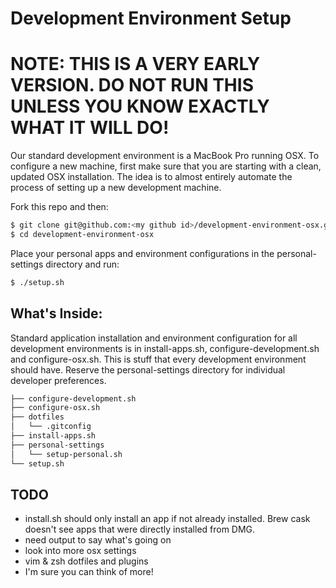 # Development Environment Setup

# NOTE: THIS IS A VERY EARLY VERSION. DO NOT RUN THIS UNLESS YOU KNOW EXACTLY WHAT IT WILL DO!

Our standard development environment is a MacBook Pro running OSX. To configure a new machine, first make sure that you are starting with a clean, updated OSX installation. The idea is to almost entirely automate the process of setting up a new development machine.

Fork this repo and then:

```bash
$ git clone git@github.com:<my github id>/development-environment-osx.git
$ cd development-environment-osx
```

Place your personal apps and environment configurations in the personal-settings directory and run:

```bash
$ ./setup.sh
```

## What's Inside:

Standard application installation and environment configuration for all development environments is in install-apps.sh, configure-development.sh and configure-osx.sh. This is stuff that every development environment should have. Reserve the personal-settings directory for individual developer preferences.

```bash
├── configure-development.sh
├── configure-osx.sh
├── dotfiles
│   └── .gitconfig
├── install-apps.sh
├── personal-settings
│   └── setup-personal.sh
└── setup.sh
```

## TODO
- install.sh should only install an app if not already installed. Brew cask doesn't see apps that were directly installed from DMG.
- need output to say what's going on
- look into more osx settings
- vim & zsh dotfiles and plugins 
- I'm sure you can think of more!


